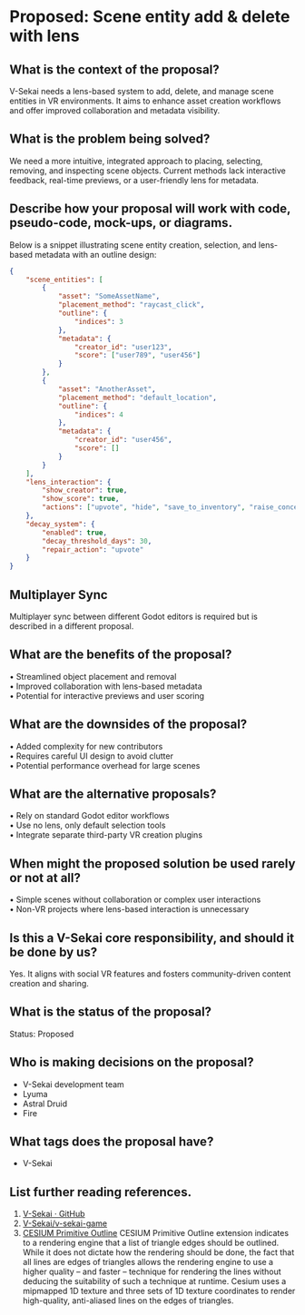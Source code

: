 # Proposed: Scene entity add & delete with lens

## What is the context of the proposal?

V-Sekai needs a lens-based system to add, delete, and manage scene entities in VR environments. It aims to enhance asset creation workflows and offer improved collaboration and metadata visibility.

## What is the problem being solved?

We need a more intuitive, integrated approach to placing, selecting, removing, and inspecting scene objects. Current methods lack interactive feedback, real-time previews, or a user-friendly lens for metadata.

## Describe how your proposal will work with code, pseudo-code, mock-ups, or diagrams.

Below is a snippet illustrating scene entity creation, selection, and lens-based metadata with an outline design:

```json
{
    "scene_entities": [
        {
            "asset": "SomeAssetName",
            "placement_method": "raycast_click",
            "outline": {
                "indices": 3
            },
            "metadata": {
                "creator_id": "user123",
                "score": ["user789", "user456"]
            }
        },
        {
            "asset": "AnotherAsset",
            "placement_method": "default_location",
            "outline": {
                "indices": 4
            },
            "metadata": {
                "creator_id": "user456",
                "score": []
            }
        }
    ],
    "lens_interaction": {
        "show_creator": true,
        "show_score": true,
        "actions": ["upvote", "hide", "save_to_inventory", "raise_concern"]
    },
    "decay_system": {
        "enabled": true,
        "decay_threshold_days": 30,
        "repair_action": "upvote"
    }
}
```

## Multiplayer Sync

Multiplayer sync between different Godot editors is required but is described in a different proposal.

## What are the benefits of the proposal?

• Streamlined object placement and removal  
• Improved collaboration with lens-based metadata  
• Potential for interactive previews and user scoring

## What are the downsides of the proposal?

• Added complexity for new contributors  
• Requires careful UI design to avoid clutter  
• Potential performance overhead for large scenes

## What are the alternative proposals?

• Rely on standard Godot editor workflows  
• Use no lens, only default selection tools  
• Integrate separate third-party VR creation plugins

## When might the proposed solution be used rarely or not at all?

• Simple scenes without collaboration or complex user interactions  
• Non-VR projects where lens-based interaction is unnecessary

## Is this a V-Sekai core responsibility, and should it be done by us?

Yes. It aligns with social VR features and fosters community-driven content creation and sharing.

## What is the status of the proposal?

Status: Proposed

## Who is making decisions on the proposal?

- V-Sekai development team
- Lyuma
- Astral Druid
- Fire

## What tags does the proposal have?

- V-Sekai

## List further reading references.

1. [V-Sekai · GitHub](https://github.com/v-sekai)
2. [V-Sekai/v-sekai-game](https://github.com/v-sekai/v-sekai-game)
3. [CESIUM Primitive Outline](https://github.com/KhronosGroup/glTF/blob/main/extensions/2.0/Vendor/CESIUM_primitive_outline/README.md) CESIUM Primitive Outline extension indicates to a rendering engine that a list of triangle edges should be outlined. While it does not dictate how the rendering should be done, the fact that all lines are edges of triangles allows the rendering engine to use a higher quality – and faster – technique for rendering the lines without deducing the suitability of such a technique at runtime. Cesium uses a mipmapped 1D texture and three sets of 1D texture coordinates to render high-quality, anti-aliased lines on the edges of triangles.
